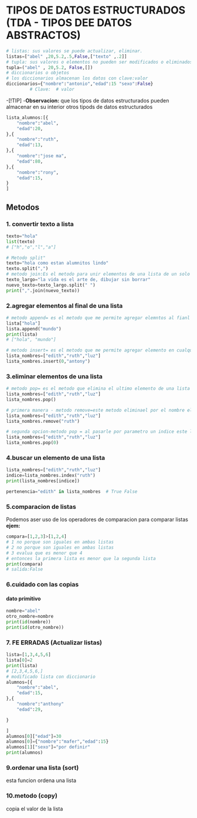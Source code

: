 # TIPOS DE DATOS ESTRUCTURADOS (TDA -  TIPOS DEE DATOS ABSTRACTOS)
```python
# listas: sus valores se puede actualizar, eliminar.
listas=["abel" ,20,5.2,.5,False,["texto" ,.2]]
# tupla: sus valores o elementos no pueden ser modificados o eliminados.
tupla=("abel" , 20,5.2, False,[])
# diccionarios o objetos
# los diccionarios almacenan los datos con clave:valor
diccionarios={"nombre":"antonio","edad":15 "sexo":False}
         # Clave:  # valor
```
-[!TIP]
-**Observacion:** que los tipos de datos estructurados pueden almacenar en su interior otros tipods de datos estructurados
```python
lista_alumnos:[{
    "nombre":"abel",
    "edad":20,
},{
    "nombre":"ruth",
    "edad":13,
},{
    "nombre":"jose ma",
    "edad":80,
},{
    "nombre":"rony",
    "edad":15,
}
]
```
## Metodos
### 1. convertir texto a lista
```python
texto="hola"
list(texto)
# ["h","o","l","a"]

# Metodo split"
texto="hola como estan alumnitos lindo"
texto.split(",")
# metodo join:Es el metodo para unir elementos de una lista de un solo texto
texto_largo="la vida es el arte de, dibujar sin borrar"
nuevo_texto=texto_largo.split(" ")
print(",".join(nuevo_texto))
```
### 2.agregar elementos al final de una lista 
````python
# metodo append= es el metodo que me permite agregar elemntos al fianl de una lista
lista["hola"]
lista.append("mundo")
print(lista)
# ["hola", "mundo"]

# metodo insert= es el metodo que me permite agregar elemento en cualquier ubicacion de mi lista
lista_nombres=["edith","ruth","luz"]
lista_nombres.insert(0,"antony")
````
### 3.eliminar elementos de una lista
```python
# metodo pop= es el metodo que elimina el ultimo elemento de una lista es el contrario de append
lista_nombres=["edith","ruth","luz"]
lista_nombres.pop()

# primera manera - metodo remove=este metodo eliminael por el nombre el elemento que coincida dentro de una lista.elimina por nombre
lista_nombres=["edith","ruth","luz"]
lista_nombres.remove("ruth")

# segunda opcion-metodo pop = al pasarle por parametro un indice este lo elimina de la lista.elimina por indice
lista_nombres=["edith","ruth","luz"]
lista_nombres.pop(0)
```
### 4.buscar un elemento de una lista
```python
lista_nombres=["edith","ruth","luz"]
indice=lista_nombres.index("ruth")
print(lista_nombres[indice])

pertenencia="edith" in lista_nombres  # True False
```

### 5.comparacion  de listas
Podemos aser uso de los operadores de comparacion para comparar listas 
**ejem:** 

```python
compara=[1,2,3]>[1,2,4]
# 1 no porque son iguales en ambas listas
# 2 no porque son iguales en ambas listas
# 3 evalua que es menor que 4 
# entonces la primera lista es menor que la segunda lista
print(compara)
# salida:False
```

### 6.cuidado con las  copias
#### dato primitivo
```python
nombre="abel"
otro_nombre=nombre
print(id(nombre))
print(id(otro_nombre))
```
### 7. FE ERRADAS (Actualizar listas)
```python
lista=[1,3,4,5,6]
lista[0]=2
print(lista)
# [2,3,4,5,6,]
# modificado lista con diccionario
alumnos=[{
    "nombre":"abel",
    "edad":15,
},{
    "nombre":"anthony"
    "edad":29,

}

]
alumnos[0]["edad"]=30
alumnos[0]={"nombre":"mafer","edad":15}
alumnos[1]["sexo"]="por definir"
print(alumnos)
```


### 9.ordenar una lista (sort)
esta funcion ordena una lista


### 10.metodo (copy)
copia el valor de la lista
